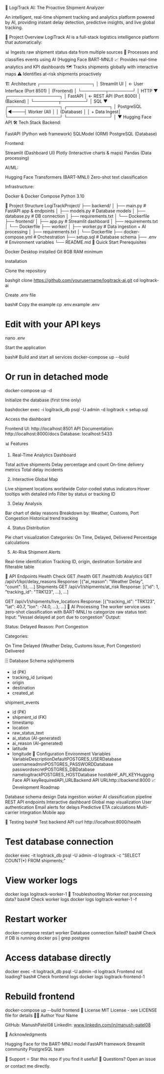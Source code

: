 🚢 LogiTrack AI: The Proactive Shipment Analyzer

An intelligent, real-time shipment tracking and analytics platform powered by AI, providing instant delay detection, predictive insights, and live global tracking.

🎯 Project Overview
LogiTrack AI is a full-stack logistics intelligence platform that automatically:

📊 Ingests raw shipment status data from multiple sources
🤖 Processes and classifies events using AI (Hugging Face BART-MNLI)
📈 Provides real-time analytics and KPI dashboards
🗺️ Tracks shipments globally with interactive maps
⚠️ Identifies at-risk shipments proactively

🏗️ Architecture
┌─────────────────┐
│   Streamlit UI  │  ← User Interface (Port 8501)
│   (Frontend)    │
└────────┬────────┘
         │ HTTP
         ▼
┌─────────────────┐
│   FastAPI       │  ← REST API (Port 8000)
│   (Backend)     │
└────────┬────────┘
         │ SQL
         ▼
┌─────────────────┐     ┌──────────────┐
│   PostgreSQL    │◄────┤ Worker (AI)  │
│   (Database)    │     │ + Data Ingest│
└─────────────────┘     └──────────────┘
                              │
                              ▼
                        Hugging Face API
🛠️ Tech Stack
Backend:

FastAPI (Python web framework)
SQLModel (ORM)
PostgreSQL (Database)

Frontend:

Streamlit (Dashboard UI)
Plotly (Interactive charts & maps)
Pandas (Data processing)

AI/ML:

Hugging Face Transformers (BART-MNLI)
Zero-shot text classification

Infrastructure:

Docker & Docker Compose
Python 3.10

📁 Project Structure
LogiTrackProject/
├── backend/
│   ├── main.py              # FastAPI app & endpoints
│   ├── models.py            # Database models
│   ├── database.py          # DB connection
│   ├── requirements.txt
│   └── Dockerfile
├── frontend/
│   ├── app.py               # Streamlit dashboard
│   ├── requirements.txt
│   └── Dockerfile
├── worker/
│   ├── worker.py            # Data ingestion + AI processing
│   ├── requirements.txt
│   └── Dockerfile
├── docker-compose.yml       # Orchestration
├── setup.sql                # Database schema
├── .env                     # Environment variables
└── README.md
🚀 Quick Start
Prerequisites

Docker Desktop installed
Git
8GB RAM minimum

Installation

Clone the repository

bashgit clone https://github.com/yourusername/logitrack-ai.git
cd logitrack-ai

Create .env file

bash# Copy the example
cp .env.example .env

# Edit with your API keys
nano .env

Start the application

bash# Build and start all services
docker-compose up --build

# Or run in detached mode
docker-compose up -d

Initialize the database (first time only)

bashdocker exec -i logitrack_db psql -U admin -d logitrack < setup.sql

Access the dashboard


Frontend UI: http://localhost:8501
API Documentation: http://localhost:8000/docs
Database: localhost:5433

📊 Features
1. Real-Time Analytics Dashboard

Total active shipments
Delay percentage and count
On-time delivery metrics
Total delay incidents

2. Interactive Global Map

Live shipment locations worldwide
Color-coded status indicators
Hover tooltips with detailed info
Filter by status or tracking ID

3. Delay Analysis

Bar chart of delay reasons
Breakdown by: Weather, Customs, Port Congestion
Historical trend tracking

4. Status Distribution

Pie chart visualization
Categories: On Time, Delayed, Delivered
Percentage calculations

5. At-Risk Shipment Alerts

Real-time identification
Tracking ID, origin, destination
Sortable and filterable table

🔌 API Endpoints
Health Check
GET /health
GET /health/db
Analytics
GET /api/v1/kpi/delay_reasons
Response: [{"ai_reason": "Weather Delay", "count": 5}, ...]
Shipments
GET /api/v1/shipments/at_risk
Response: [{"id": 1, "tracking_id": "TRK123", ...}, ...]

GET /api/v1/shipments/live_locations
Response: [{"tracking_id": "TRK123", "lat": 40.7, "lon": -74.0, ...}, ...]
🤖 AI Processing
The worker service uses zero-shot classification with BART-MNLI to categorize raw status text:
Input: "Vessel delayed at port due to congestion"
Output:

Status: Delayed
Reason: Port Congestion

Categories:

On Time
Delayed (Weather Delay, Customs Issue, Port Congestion)
Delivered

🗄️ Database Schema
sqlshipments
- id (PK)
- tracking_id (unique)
- origin
- destination
- created_at

shipment_events
- id (PK)
- shipment_id (FK)
- timestamp
- location
- raw_status_text
- ai_status (AI-generated)
- ai_reason (AI-generated)
- latitude
- longitude
🔧 Configuration
Environment Variables
VariableDescriptionDefaultPOSTGRES_USERDatabase usernameadminPOSTGRES_PASSWORDDatabase passwordsecretPOSTGRES_DBDatabase namelogitrackPOSTGRES_HOSTDatabase hostdbHF_API_KEYHugging Face API keyRequiredAPI_URLBackend API URLhttp://backend:8000
📈 Development Roadmap

 Database schema design
 Data ingestion worker
 AI classification pipeline
 REST API endpoints
 Interactive dashboard
 Global map visualization
 User authentication
 Email alerts for delays
 Predictive ETA calculations
 Multi-carrier integration
 Mobile app

🧪 Testing
bash# Test backend API
curl http://localhost:8000/health

# Test database connection
docker exec -it logitrack_db psql -U admin -d logitrack -c "SELECT COUNT(*) FROM shipments;"

# View worker logs
docker logs logitrack-worker-1
🐛 Troubleshooting
Worker not processing data?
bash# Check worker logs
docker logs logitrack-worker-1 -f

# Restart worker
docker-compose restart worker
Database connection failed?
bash# Check if DB is running
docker ps | grep postgres

# Access database directly
docker exec -it logitrack_db psql -U admin -d logitrack
Frontend not loading?
bash# Check frontend logs
docker logs logitrack-frontend-1

# Rebuild frontend
docker-compose up --build frontend
📝 License
MIT License - see LICENSE file for details
👨‍💻 Author
Your Name

GitHub: ManushPatel08
LinkedIn: www.linkedin.com/in/manush-patel08

🙏 Acknowledgments

Hugging Face for the BART-MNLI model
FastAPI framework
Streamlit community
PostgreSQL team


🌟 Support
⭐ Star this repo if you find it useful!
📧 Questions? Open an issue or contact me directly.
